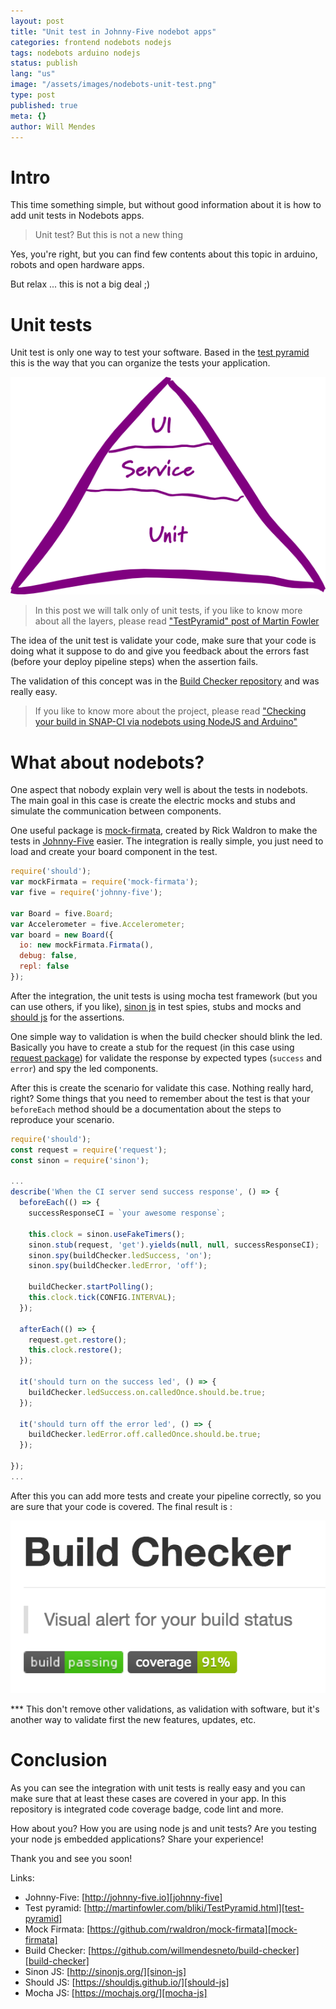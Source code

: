 ```yaml
---
layout: post
title: "Unit test in Johnny-Five nodebot apps"
categories: frontend nodebots nodejs
tags: nodebots arduino nodejs
status: publish
lang: "us"
image: "/assets/images/nodebots-unit-test.png"
type: post
published: true
meta: {}
author: Will Mendes
---
```


# Intro

This time something simple, but without good information about it is how to add unit tests in Nodebots apps.

> Unit test? But this is not a new thing

Yes, you're right, but you can find few contents about this topic in arduino, robots and open hardware apps.

But relax ... this is not a big deal ;)


# Unit tests

Unit test is only one way to test your software. Based in the [test pyramid][test-pyramid] this is the way that you can organize the tests your application.

![Pyramid tests](/assets/images/pyramid.png)

> In this post we will talk only of unit tests, if you like to know more about all the layers, please read ["TestPyramid" post of Martin Fowler][test-pyramid]

The idea of the unit test is validate your code, make sure that your code is doing what it suppose to do and give you feedback about the errors fast (before your deploy pipeline steps) when the assertion fails.

The validation of this concept was in the [Build Checker repository][build-checker] and was really easy.

> If you like to know more about the project, please read
<a href="{{ '/2016/05/15/checking-your-build-in-snap-ci-via-nodebots-using-nodejs-and-arduino' | prepend: site.baseurl | replace: '//', '/' }}">"Checking your build in SNAP-CI via nodebots using NodeJS and Arduino"</a>


# What about nodebots?

One aspect that nobody explain very well is about the tests in nodebots. The main goal in this case is create the electric mocks and stubs and simulate the communication between components.

One useful package is [mock-firmata][mock-firmata], created by Rick Waldron to make the tests in [Johnny-Five][johnny-five] easier. The integration is really simple, you just need to load and create your board component in the test.

```javascript
require('should');
var mockFirmata = require('mock-firmata');
var five = require('johnny-five');

var Board = five.Board;
var Accelerometer = five.Accelerometer;
var board = new Board({
  io: new mockFirmata.Firmata(),
  debug: false,
  repl: false
});
```

After the integration, the unit tests is using mocha test framework (but you can use others, if you like), [sinon js][sinon-js] in test spies, stubs and mocks and [should js][should-js]  for the assertions.

One simple way to validation is when the build checker should blink the led. Basically you have to create a stub for the request (in this case using [request package][node-request]) for validate the response by expected types (`success` and `error`) and spy the led components.

After this is create the scenario for validate this case. Nothing really hard, right? Some things that you need to remember about the test is that your `beforeEach` method should be a documentation about the steps to reproduce your scenario.

```javascript
require('should');
const request = require('request');
const sinon = require('sinon');

...
describe('When the CI server send success response', () => {
  beforeEach(() => {
    successResponseCI = `your awesome response`;

    this.clock = sinon.useFakeTimers();
    sinon.stub(request, 'get').yields(null, null, successResponseCI);
    sinon.spy(buildChecker.ledSuccess, 'on');
    sinon.spy(buildChecker.ledError, 'off');

    buildChecker.startPolling();
    this.clock.tick(CONFIG.INTERVAL);
  });

  afterEach(() => {
    request.get.restore();
    this.clock.restore();
  });

  it('should turn on the success led', () => {
    buildChecker.ledSuccess.on.calledOnce.should.be.true;
  });

  it('should turn off the error led', () => {
    buildChecker.ledError.off.calledOnce.should.be.true;
  });

});
...
```

After this you can add more tests and create your pipeline correctly, so you are sure that your code is covered. The final result is :

![Build Checker Code Coverage](/assets/images/build-checker-code-coverage.png)

*** This don't remove other validations, as validation with software, but it's another way to validate first the new features, updates, etc.


# Conclusion

As you can see the integration with unit tests is really easy and you can make sure that at least these cases are covered in your app. In this repository is integrated code coverage badge, code lint and more.

How about you? How you are using node js and unit tests? Are you testing your node js embedded applications? Share your experience!

Thank you and see you soon!

Links:

- Johnny-Five: [http://johnny-five.io][johnny-five]
- Test pyramid: [http://martinfowler.com/bliki/TestPyramid.html][test-pyramid]
- Mock Firmata: [https://github.com/rwaldron/mock-firmata][mock-firmata]
- Build Checker: [https://github.com/willmendesneto/build-checker][build-checker]
- Sinon JS: [http://sinonjs.org/][sinon-js]
- Should JS: [https://shouldjs.github.io/][should-js]
- Mocha JS: [https://mochajs.org/][mocha-js]

[johnny-five]:http://johnny-five.io
[test-pyramid]:http://martinfowler.com/bliki/TestPyramid.html
[mock-firmata]:https://github.com/rwaldron/mock-firmata
[build-checker]:https://github.com/willmendesneto/build-checker
[mocha-js]:https://mochajs.org/
[sinon-js]:http://sinonjs.org/
[should-js]:https://shouldjs.github.io/
[node-request]:https://github.com/request/request
